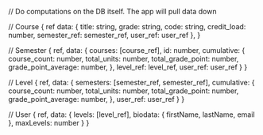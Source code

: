 // Do computations on the DB itself. The app will pull data down

// Course
{
    ref
    data: {
        title: string,
        grade: string,
        code: string,
        credit_load: number,
        semester_ref: semester_ref,
        user_ref: user_ref
    },
}

// Semester
{
    ref,
    data: {
        courses: [course_ref],
        id: number,
        cumulative: {
            course_count: number,
            total_units: number,
            total_grade_point: number,
            grade_point_average: number,
        },
        level_ref: level_ref,
        user_ref: user_ref
    }
}


// Level
{
    ref,
    data: {
        semesters: [semester_ref, semester_ref],
        cumulative: {
            course_count: number,
            total_units: number,
            total_grade_point: number,
            grade_point_average: number,
        },
        user_ref: user_ref
    }
}

// User
{
    ref,
    data: {
        levels: [level_ref],
        biodata: {
            firstName,
            lastName,
            email
        },
        maxLevels: number
    }
}

